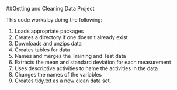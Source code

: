 ##Getting and Cleaning Data Project

This code works by doing the following:

1. Loads appropriate packages
2. Creates a directory if one doesn't already exist
3. Downloads and unzips data
4. Creates tables for data
4. Names and merges the Training and Test data
5. Extracts the mean and standard deviation for each measurement
6. Uses descriptive activities to name the activities in the data
7. Changes the names of the variables
8. Creates tidy.txt as a new clean data set.
